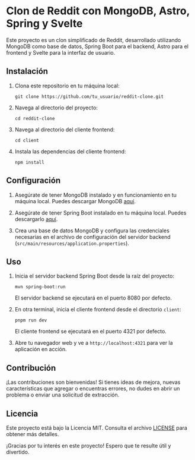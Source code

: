 # Clon de Reddit con MongoDB, Astro, Spring y Svelte

Este proyecto es un clon simplificado de Reddit, desarrollado utilizando MongoDB como base de datos, Spring Boot para el backend, Astro para el frontend y Svelte para la interfaz de usuario.

## Instalación

1. Clona este repositorio en tu máquina local:

    ```
    git clone https://github.com/tu_usuario/reddit-clone.git
    ```

2. Navega al directorio del proyecto:

    ```
    cd reddit-clone
    ```

3. Navega al directorio del cliente frontend:

    ```
    cd client
    ```

4. Instala las dependencias del cliente frontend:

    ```
    npm install
    ```

## Configuración

1. Asegúrate de tener MongoDB instalado y en funcionamiento en tu máquina local. Puedes descargar MongoDB [aquí](https://www.mongodb.com/try/download/community).

2. Asegúrate de tener Spring Boot instalado en tu máquina local. Puedes descargarlo [aquí](https://spring.io/projects/spring-boot).

3. Crea una base de datos MongoDB y configura las credenciales necesarias en el archivo de configuración del servidor backend (`src/main/resources/application.properties`).

## Uso

1. Inicia el servidor backend Spring Boot desde la raíz del proyecto:

    ```
    mvn spring-boot:run
    ```

   El servidor backend se ejecutará en el puerto 8080 por defecto.

2. En otra terminal, inicia el cliente frontend desde el directorio `client`:

    ```
    pnpm run dev
    ```

   El cliente frontend se ejecutará en el puerto 4321 por defecto.

3. Abre tu navegador web y ve a `http://localhost:4321` para ver la aplicación en acción.

## Contribución

¡Las contribuciones son bienvenidas! Si tienes ideas de mejora, nuevas características que agregar o encuentras errores, no dudes en abrir un problema o enviar una solicitud de extracción.

## Licencia

Este proyecto está bajo la Licencia MIT. Consulta el archivo [LICENSE](LICENSE) para obtener más detalles.


¡Gracias por tu interés en este proyecto! Espero que te resulte útil y divertido.

